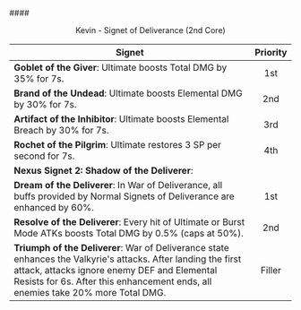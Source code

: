 ####<p align="center">Kevin - Signet of Deliverance (2nd Core)</p>

Signet | Priority
------|:----:
**Goblet of the Giver**: Ultimate boosts Total DMG by 35% for 7s. | 1st
**Brand of the Undead**: Ultimate boosts Elemental DMG by 30% for 7s. | 2nd
**Artifact of the Inhibitor**: Ultimate boosts Elemental Breach by 30% for 7s. | 3rd
**Rochet of the Pilgrim**: Ultimate restores 3 SP per second for 7s. | 4th
**Nexus Signet 2: Shadow of the Deliverer**: |
**Dream of the Deliverer**: In War of Deliverance, all buffs provided by Normal Signets of Deliverance are enhanced by 60%. | 1st
**Resolve of the Deliverer**: Every hit of Ultimate or Burst Mode ATKs boosts Total DMG by 0.5% (caps at 50%). | 2nd
**Triumph of the Deliverer**: War of Deliverance state enhances the Valkyrie's attacks. After landing the first attack, attacks ignore enemy DEF and Elemental Resists for 6s. After this enhancement ends, all enemies take 20% more Total DMG. | Filler